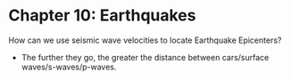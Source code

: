 # Chapter 10: Earthquakes

How can we use seismic wave velocities to locate Earthquake Epicenters?

* The further they go, the greater the distance between cars/surface waves/s-waves/p-waves.



